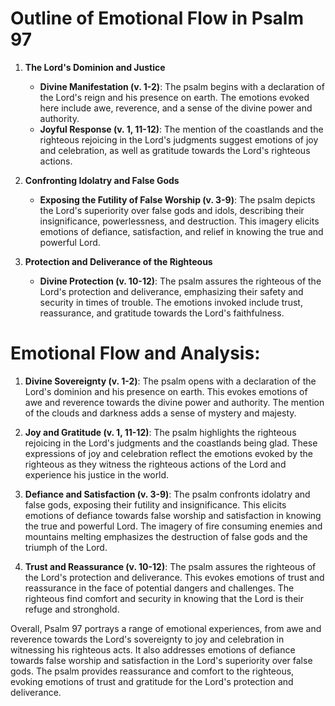 # Outline of Emotional Flow in Psalm 97

1. **The Lord's Dominion and Justice**
    - **Divine Manifestation (v. 1-2)**: The psalm begins with a declaration of the Lord's reign and his presence on earth. The emotions evoked here include awe, reverence, and a sense of the divine power and authority.
    - **Joyful Response (v. 1, 11-12)**: The mention of the coastlands and the righteous rejoicing in the Lord's judgments suggest emotions of joy and celebration, as well as gratitude towards the Lord's righteous actions.

2. **Confronting Idolatry and False Gods**
    - **Exposing the Futility of False Worship (v. 3-9)**: The psalm depicts the Lord's superiority over false gods and idols, describing their insignificance, powerlessness, and destruction. This imagery elicits emotions of defiance, satisfaction, and relief in knowing the true and powerful Lord.

3. **Protection and Deliverance of the Righteous**
    - **Divine Protection (v. 10-12)**: The psalm assures the righteous of the Lord's protection and deliverance, emphasizing their safety and security in times of trouble. The emotions invoked include trust, reassurance, and gratitude towards the Lord's faithfulness.

# Emotional Flow and Analysis:

1. **Divine Sovereignty (v. 1-2)**: The psalm opens with a declaration of the Lord's dominion and his presence on earth. This evokes emotions of awe and reverence towards the divine power and authority. The mention of the clouds and darkness adds a sense of mystery and majesty.

2. **Joy and Gratitude (v. 1, 11-12)**: The psalm highlights the righteous rejoicing in the Lord's judgments and the coastlands being glad. These expressions of joy and celebration reflect the emotions evoked by the righteous as they witness the righteous actions of the Lord and experience his justice in the world.

3. **Defiance and Satisfaction (v. 3-9)**: The psalm confronts idolatry and false gods, exposing their futility and insignificance. This elicits emotions of defiance towards false worship and satisfaction in knowing the true and powerful Lord. The imagery of fire consuming enemies and mountains melting emphasizes the destruction of false gods and the triumph of the Lord.

4. **Trust and Reassurance (v. 10-12)**: The psalm assures the righteous of the Lord's protection and deliverance. This evokes emotions of trust and reassurance in the face of potential dangers and challenges. The righteous find comfort and security in knowing that the Lord is their refuge and stronghold.

Overall, Psalm 97 portrays a range of emotional experiences, from awe and reverence towards the Lord's sovereignty to joy and celebration in witnessing his righteous acts. It also addresses emotions of defiance towards false worship and satisfaction in the Lord's superiority over false gods. The psalm provides reassurance and comfort to the righteous, evoking emotions of trust and gratitude for the Lord's protection and deliverance.